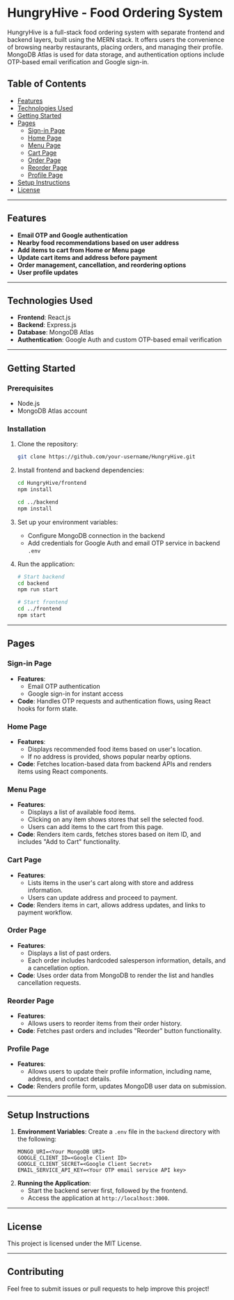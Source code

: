 # HungryHive - Food Ordering System

HungryHive is a full-stack food ordering system with separate frontend and backend layers, built using the MERN stack. It offers users the convenience of browsing nearby restaurants, placing orders, and managing their profile. MongoDB Atlas is used for data storage, and authentication options include OTP-based email verification and Google sign-in.

## Table of Contents
- [Features](#features)
- [Technologies Used](#technologies-used)
- [Getting Started](#getting-started)
- [Pages](#pages)
  - [Sign-in Page](#sign-in-page)
  - [Home Page](#home-page)
  - [Menu Page](#menu-page)
  - [Cart Page](#cart-page)
  - [Order Page](#order-page)
  - [Reorder Page](#reorder-page)
  - [Profile Page](#profile-page)
- [Setup Instructions](#setup-instructions)
- [License](#license)

---

## Features
- **Email OTP and Google authentication**
- **Nearby food recommendations based on user address**
- **Add items to cart from Home or Menu page**
- **Update cart items and address before payment**
- **Order management, cancellation, and reordering options**
- **User profile updates**

---

## Technologies Used
- **Frontend**: React.js
- **Backend**: Express.js
- **Database**: MongoDB Atlas
- **Authentication**: Google Auth and custom OTP-based email verification

---

## Getting Started
### Prerequisites
- Node.js
- MongoDB Atlas account

### Installation
1. Clone the repository:
    ```bash
    git clone https://github.com/your-username/HungryHive.git
    ```
2. Install frontend and backend dependencies:
    ```bash
    cd HungryHive/frontend
    npm install

    cd ../backend
    npm install
    ```
3. Set up your environment variables:
   - Configure MongoDB connection in the backend
   - Add credentials for Google Auth and email OTP service in backend `.env`

4. Run the application:
    ```bash
    # Start backend
    cd backend
    npm run start

    # Start frontend
    cd ../frontend
    npm start
    ```

---

## Pages

### Sign-in Page
- **Features**: 
  - Email OTP authentication
  - Google sign-in for instant access
- **Code**: Handles OTP requests and authentication flows, using React hooks for form state.

### Home Page
- **Features**: 
  - Displays recommended food items based on user's location.
  - If no address is provided, shows popular nearby options.
- **Code**: Fetches location-based data from backend APIs and renders items using React components.

### Menu Page
- **Features**: 
  - Displays a list of available food items.
  - Clicking on any item shows stores that sell the selected food.
  - Users can add items to the cart from this page.
- **Code**: Renders item cards, fetches stores based on item ID, and includes "Add to Cart" functionality.

### Cart Page
- **Features**: 
  - Lists items in the user's cart along with store and address information.
  - Users can update address and proceed to payment.
- **Code**: Renders items in cart, allows address updates, and links to payment workflow.

### Order Page
- **Features**: 
  - Displays a list of past orders.
  - Each order includes hardcoded salesperson information, details, and a cancellation option.
- **Code**: Uses order data from MongoDB to render the list and handles cancellation requests.

### Reorder Page
- **Features**: 
  - Allows users to reorder items from their order history.
- **Code**: Fetches past orders and includes "Reorder" button functionality.

### Profile Page
- **Features**: 
  - Allows users to update their profile information, including name, address, and contact details.
- **Code**: Renders profile form, updates MongoDB user data on submission.

---

## Setup Instructions
1. **Environment Variables**:
   Create a `.env` file in the `backend` directory with the following:
    ```plaintext
    MONGO_URI=<Your MongoDB URI>
    GOOGLE_CLIENT_ID=<Google Client ID>
    GOOGLE_CLIENT_SECRET=<Google Client Secret>
    EMAIL_SERVICE_API_KEY=<Your OTP email service API key>
    ```
2. **Running the Application**:
   - Start the backend server first, followed by the frontend.
   - Access the application at `http://localhost:3000`.

---

## License
This project is licensed under the MIT License.

---

## Contributing
Feel free to submit issues or pull requests to help improve this project!
